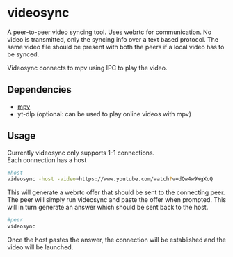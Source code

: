 # videosync

A peer-to-peer video syncing tool. Uses webrtc for communication. No video is transmitted, only the syncing info over a text based protocol. The same video file should be present with both the peers if a local video has to be synced.

Videosync connects to mpv using IPC to play the video. 

## Dependencies
- [mpv](https://mpv.io/)
- yt-dlp (optional: can be used to play online videos with mpv)

## Usage
Currently videosync only supports 1-1 connections.  
Each connection has a host
```bash
#host
videosync -host -video=https://www.youtube.com/watch?v=dQw4w9WgXcQ
```
This will generate a webrtc offer that should be sent to the connecting peer. The peer will simply run videosync and paste the offer when prompted. This will in turn generate an answer which should be sent back to the host.
```bash
#peer
videosync
```
Once the host pastes the answer, the connection will be established and the video will be launched.